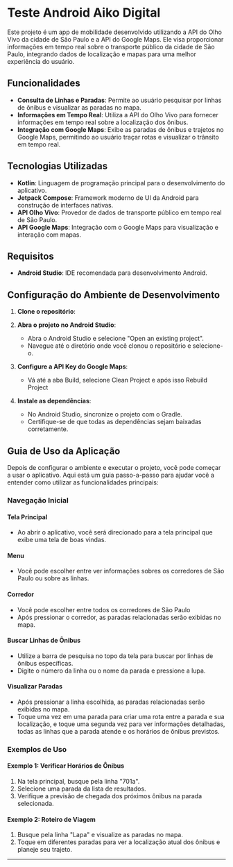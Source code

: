 # Teste Android Aiko Digital

Este projeto é um app de mobilidade desenvolvido utilizando a API do Olho Vivo da cidade de São Paulo e a API do Google Maps. Ele visa proporcionar informações em tempo real sobre o transporte público da cidade de São Paulo, integrando dados de localização e mapas para uma melhor experiência do usuário.

## Funcionalidades

- **Consulta de Linhas e Paradas**: Permite ao usuário pesquisar por linhas de ônibus e visualizar as paradas no mapa.
- **Informações em Tempo Real**: Utiliza a API do Olho Vivo para fornecer informações em tempo real sobre a localização dos ônibus.
- **Integração com Google Maps**: Exibe as paradas de ônibus e trajetos no Google Maps, permitindo ao usuário traçar rotas e visualizar o trânsito em tempo real.

## Tecnologias Utilizadas

- **Kotlin**: Linguagem de programação principal para o desenvolvimento do aplicativo.
- **Jetpack Compose**: Framework moderno de UI da Android para construção de interfaces nativas.
- **API Olho Vivo**: Provedor de dados de transporte público em tempo real de São Paulo.
- **API Google Maps**: Integração com o Google Maps para visualização e interação com mapas.

## Requisitos

- **Android Studio**: IDE recomendada para desenvolvimento Android.

## Configuração do Ambiente de Desenvolvimento

1. **Clone o repositório**:

2. **Abra o projeto no Android Studio**:
    - Abra o Android Studio e selecione "Open an existing project".
    - Navegue até o diretório onde você clonou o repositório e selecione-o.

3. **Configure a API Key do Google Maps**:
    - Vá até a aba Build, selecione Clean Project e após isso Rebuild Project

4. **Instale as dependências**:
    - No Android Studio, sincronize o projeto com o Gradle.
    - Certifique-se de que todas as dependências sejam baixadas corretamente.

## Guia de Uso da Aplicação

Depois de configurar o ambiente e executar o projeto, você pode começar a usar o aplicativo. Aqui está um guia passo-a-passo para ajudar você a entender como utilizar as funcionalidades principais:

### Navegação Inicial

#### Tela Principal

- Ao abrir o aplicativo, você será direcionado para a tela principal que exibe uma tela de boas vindas.

#### Menu

- Você pode escolher entre ver informações sobres os corredores de São Paulo ou sobre as linhas.

#### Corredor

- Você pode escolher entre todos os corredores de São Paulo
- Após pressionar o corredor, as paradas relacionadas serão exibidas no mapa.

#### Buscar Linhas de Ônibus

- Utilize a barra de pesquisa no topo da tela para buscar por linhas de ônibus específicas.
- Digite o número da linha ou o nome da parada e pressione a lupa.

#### Visualizar Paradas

- Após pressionar a linha escolhida, as paradas relacionadas serão exibidas no mapa.
- Toque uma vez em uma parada para criar uma rota entre a parada e sua localização, e toque uma segunda vez para ver informações detalhadas, todas as linhas que a 
parada atende e os horários de ônibus previstos.

### Exemplos de Uso

#### Exemplo 1: Verificar Horários de Ônibus

1. Na tela principal, busque pela linha "701a".
2. Selecione uma parada da lista de resultados.
3. Verifique a previsão de chegada dos próximos ônibus na parada selecionada.

#### Exemplo 2: Roteiro de Viagem

1. Busque pela linha "Lapa" e visualize as paradas no mapa.
2. Toque em diferentes paradas para ver a localização atual dos ônibus e planeje seu trajeto.

---
